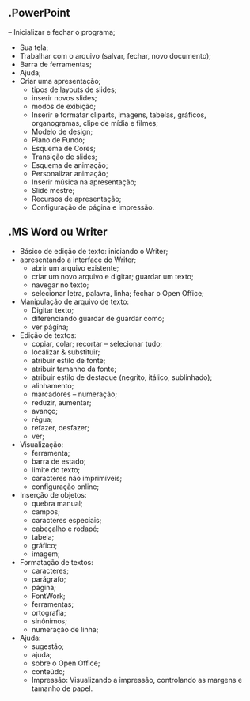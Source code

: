 .PowerPoint
----------------
– Inicializar e fechar o programa;
- Sua tela;
- Trabalhar com o arquivo (salvar, fechar, novo documento); 
- Barra de ferramentas;
- Ajuda;
- Criar uma apresentação;
	- tipos de layouts de slides;
	- inserir novos slides;
	- modos de exibição;
	- Inserir e formatar cliparts, imagens, tabelas, gráficos, organogramas, clipe de mídia e filmes;
	- Modelo de design;
	- Plano de Fundo;
	- Esquema de Cores;
	- Transição de slides; 
	- Esquema de animação;
	- Personalizar animação;
	- Inserir música na apresentação;
	- Slide mestre;
	- Recursos de apresentação;
	- Configuração de página e impressão.

.MS Word ou Writer
----------------
- Básico de edição de texto: iniciando o Writer;
- apresentando a interface do Writer;
	- abrir um arquivo existente;
	- criar um novo arquivo e digitar; guardar um texto; 
	- navegar no texto;
	- selecionar letra, palavra, linha; fechar o Open Office;
- Manipulação de arquivo de texto:
	- Digitar texto; 
	- diferenciando guardar de guardar como;
	- ver página;
- Edição de textos:
	- copiar, colar; recortar
	– selecionar tudo;
	- localizar & substituir;
	- atribuir estilo de fonte;
	- atribuir tamanho da fonte; 
	- atribuir estilo de destaque (negrito, itálico, sublinhado); 
	- alinhamento;
	- marcadores
	– numeração;
	- reduzir, aumentar; 
	- avanço;
	- régua;
	- refazer, desfazer;
	- ver;
- Visualização:
	- ferramenta;
	- barra de estado;
	- limite do texto;
	- caracteres não imprimíveis;
	- configuração online;
- Inserção de objetos:
	- quebra manual;
	- campos;
	- caracteres especiais;
	- cabeçalho e rodapé; 
	- tabela;
	- gráfico;
	- imagem;
- Formatação de textos:
	- caracteres;
	- parágrafo;
	- página;
	- FontWork;
	- ferramentas;
	- ortografia; 
	- sinônimos;
	- numeração de linha;
- Ajuda:
	- sugestão;
	- ajuda; 
	- sobre o Open Office;
	- conteúdo;
	- Impressão: Visualizando a impressão, controlando as margens e tamanho de papel. 